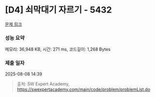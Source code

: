 # [D4] 쇠막대기 자르기 - 5432 

[문제 링크](https://swexpertacademy.com/main/code/problem/problemDetail.do?contestProbId=AWVl47b6DGMDFAXm) 

### 성능 요약

메모리: 36,948 KB, 시간: 271 ms, 코드길이: 1,268 Bytes

### 제출 일자

2025-08-08 14:39



> 출처: SW Expert Academy, https://swexpertacademy.com/main/code/problem/problemList.do